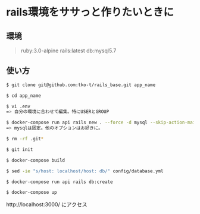 # rails環境をササっと作りたいときに

## 環境
> ruby:3.0-alpine
rails:latest
db:mysql5.7


## 使い方

```sh
$ git clone git@github.com:tko-t/rails_base.git app_name

$ cd app_name

$ vi .env
=> 自分の環境に合わせて編集。特にUSERとGROUP

$ docker-compose run api rails new . --force -d mysql --skip-action-mailbox --skip-active-storage --skip-action-cable -S --skip-spring --skip-system-test --skip-bootsnap --skip-webpack-install --api
=> mysqlは固定。他のオプションはお好きに。

$ rm -rf .git*

$ git init

$ docker-compose build

$ sed -ie "s/host: localhost/host: db/" config/database.yml

$ docker-compose run api rails db:create

$ docker-compose up
```

http://localhost:3000/ にアクセス


